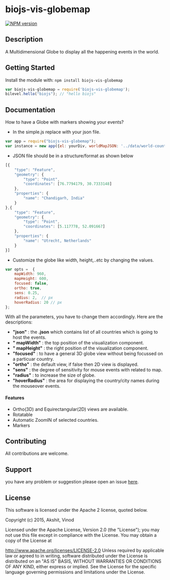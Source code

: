# biojs-vis-globemap

[![NPM version](http://img.shields.io/npm/v/biojs-vis-globemap.svg)](https://www.npmjs.org/package/biojs-vis-globemap) 

> 

## Description
A Multidimensional Globe to display all the happening events in the world.

## Getting Started
Install the module with: `npm install biojs-vis-globemap`
```javascript
var biojs-vis-globemap = require('biojs-vis-globemap');
bilevel.hello("biojs"); // "hello biojs"
```
## Documentation
How to have a Globe with markers showing your events?
- In the simple.js replace with your json file.
```javascript
var app = require("biojs-vis-globemap");
var instance = new app({el: yourDiv, worldMapJSON: '../data/world-countries.json', markerJSON: "../data/markerEvents.json"});
```
- JSON file should be in a structure/format as shown below
```javascript
[{
    "type": "Feature",
    "geometry": {
        "type": "Point",
        "coordinates": [76.7794179, 30.7333148]
    },
    "properties": {
        "name": "Chandigarh, India"
    }
},{
    "type": "Feature",
    "geometry": {
        "type": "Point",
        "coordinates": [5.117778, 52.091667]
    },
    "properties": {
        "name": "Utrecht, Netherlands"
    }
}]
```
- Customize the globe like width, height,..etc by changing the values.

```javascript
var opts =  {
    mapWidth: 960,
    mapHeight: 600,
    focused: false,
    ortho: true, 
    sens: 0.25,
    radius: 2,  // px
    hoverRadius: 20 // px
};
```

With all the parameters, you have to change them accordingly. Here are the descriptions:
- **"json"** : the **.json** which contains list of all countries which is going to host the events.
- **" mapWidth"** : the top position of the visualization component.
- **" mapHeight"** : the right position of the visualization component.
- **"focused"** : to have a general 3D globe view without being focussed on a particuar country.
- **"ortho"** : the default view, if false then 2D view is displayed.
- **"sens"** : the degree of sensitivity for mouse events with related to map.
- **"radius"** : to increase the size of globe.
- **"hoverRadius"** : the area for displaying the country/city names during the mouseover events.

#### Features
- Ortho(3D) and Equirectangular(2D) views are available.
- Rotatable
- Automatic ZoomIN of selected countries.
- Markers

## Contributing

All contributions are welcome.

## Support

 you have any problem or suggestion please open an issue [here](https://github.com/Akshit-/biojs-vis-globemap/issues).

## License 

This software is licensed under the Apache 2 license, quoted below.

Copyright (c) 2015, Akshit, Vinod

Licensed under the Apache License, Version 2.0 (the "License"); you may not use this file except in compliance with the License. You may obtain a copy of the License at

http://www.apache.org/licenses/LICENSE-2.0
Unless required by applicable law or agreed to in writing, software distributed under the License is distributed on an "AS IS" BASIS, WITHOUT WARRANTIES OR CONDITIONS OF ANY KIND, either express or implied. See the License for the specific language governing permissions and limitations under the License.